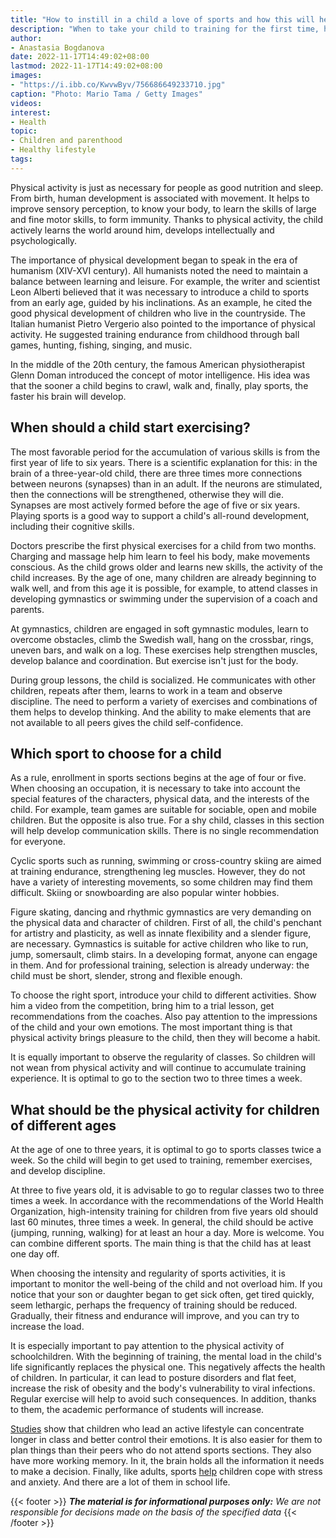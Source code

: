 ```yaml
---
title: "How to instill in a child a love of sports and how this will help him in life"
description: "When to take your child to training for the first time, how to choose the right sports section and why physical activity will help improve school performance, said the coach of the European Gymnastics Center Anastasia Bogdanova"
author: 
- Anastasia Bogdanova
date: 2022-11-17T14:49:02+08:00
lastmod: 2022-11-17T14:49:02+08:00
images: 
- "https://i.ibb.co/KwvwByv/756686649233710.jpg"
caption: "Photo: Mario Tama / Getty Images"
videos:
interest:
- Health
topic:
- Children and parenthood
- Healthy lifestyle
tags:
---
```



Physical activity is just as necessary for people as good nutrition and sleep. From birth, human development is associated with movement. It helps to improve sensory perception, to know your body, to learn the skills of large and fine motor skills, to form immunity. Thanks to physical activity, the child actively learns the world around him, develops intellectually and psychologically.

The importance of physical development began to speak in the era of humanism (XIV-XVI century). All humanists noted the need to maintain a balance between learning and leisure. For example, the writer and scientist Leon Alberti believed that it was necessary to introduce a child to sports from an early age, guided by his inclinations. As an example, he cited the good physical development of children who live in the countryside. The Italian humanist Pietro Vergerio also pointed to the importance of physical activity. He suggested training endurance from childhood through ball games, hunting, fishing, singing, and music.

In the middle of the 20th century, the famous American physiotherapist Glenn Doman introduced the concept of motor intelligence. His idea was that the sooner a child begins to crawl, walk and, finally, play sports, the faster his brain will develop.

When should a child start exercising?
-------------------------------------

The most favorable period for the accumulation of various skills is from the first year of life to six years. There is a scientific explanation for this: in the brain of a three-year-old child, there are three times more connections between neurons (synapses) than in an adult. If the neurons are stimulated, then the connections will be strengthened, otherwise they will die. Synapses are most actively formed before the age of five or six years. Playing sports is a good way to support a child's all-round development, including their cognitive skills.

Doctors prescribe the first physical exercises for a child from two months. Charging and massage help him learn to feel his body, make movements conscious. As the child grows older and learns new skills, the activity of the child increases. By the age of one, many children are already beginning to walk well, and from this age it is possible, for example, to attend classes in developing gymnastics or swimming under the supervision of a coach and parents.

At gymnastics, children are engaged in soft gymnastic modules, learn to overcome obstacles, climb the Swedish wall, hang on the crossbar, rings, uneven bars, and walk on a log. These exercises help strengthen muscles, develop balance and coordination. But exercise isn't just for the body.

During group lessons, the child is socialized. He communicates with other children, repeats after them, learns to work in a team and observe discipline. The need to perform a variety of exercises and combinations of them helps to develop thinking. And the ability to make elements that are not available to all peers gives the child self-confidence.

Which sport to choose for a child
---------------------------------

As a rule, enrollment in sports sections begins at the age of four or five. When choosing an occupation, it is necessary to take into account the special features of the characters, physical data, and the interests of the child. For example, team games are suitable for sociable, open and mobile children. But the opposite is also true. For a shy child, classes in this section will help develop communication skills. There is no single recommendation for everyone.

Cyclic sports such as running, swimming or cross-country skiing are aimed at training endurance, strengthening leg muscles. However, they do not have a variety of interesting movements, so some children may find them difficult. Skiing or snowboarding are also popular winter hobbies.

Figure skating, dancing and rhythmic gymnastics are very demanding on the physical data and character of children. First of all, the child's penchant for artistry and plasticity, as well as innate flexibility and a slender figure, are necessary. Gymnastics is suitable for active children who like to run, jump, somersault, climb stairs. In a developing format, anyone can engage in them. And for professional training, selection is already underway: the child must be short, slender, strong and flexible enough.

To choose the right sport, introduce your child to different activities. Show him a video from the competition, bring him to a trial lesson, get recommendations from the coaches. Also pay attention to the impressions of the child and your own emotions. The most important thing is that physical activity brings pleasure to the child, then they will become a habit.

It is equally important to observe the regularity of classes. So children will not wean from physical activity and will continue to accumulate training experience. It is optimal to go to the section two to three times a week.

What should be the physical activity for children of different ages
-------------------------------------------------------------------

At the age of one to three years, it is optimal to go to sports classes twice a week. So the child will begin to get used to training, remember exercises, and develop discipline.

At three to five years old, it is advisable to go to regular classes two to three times a week. In accordance with the recommendations of the World Health Organization, high-intensity training for children from five years old should last 60 minutes, three times a week. In general, the child should be active (jumping, running, walking) for at least an hour a day. More is welcome. You can combine different sports. The main thing is that the child has at least one day off.

When choosing the intensity and regularity of sports activities, it is important to monitor the well-being of the child and not overload him. If you notice that your son or daughter began to get sick often, get tired quickly, seem lethargic, perhaps the frequency of training should be reduced. Gradually, their fitness and endurance will improve, and you can try to increase the load.

It is especially important to pay attention to the physical activity of schoolchildren. With the beginning of training, the mental load in the child's life significantly replaces the physical one. This negatively affects the health of children. In particular, it can lead to posture disorders and flat feet, increase the risk of obesity and the body's vulnerability to viral infections. Regular exercise will help to avoid such consequences. In addition, thanks to them, the academic performance of students will increase.

[Studies](https://www.ncbi.nlm.nih.gov/pmc/articles/PMC5934999/) show that children who lead an active lifestyle can concentrate longer in class and better control their emotions. It is also easier for them to plan things than their peers who do not attend sports sections. They also have more working memory. In it, the brain holds all the information it needs to make a decision. Finally, like adults, sports [help](https://www.ncbi.nlm.nih.gov/pmc/articles/PMC5923842/) children cope with stress and anxiety. And there are a lot of them in school life.


{{< footer >}}
_**The material is for informational purposes only:** We are not responsible for decisions made on the basis of the specified data_
{{< /footer >}}